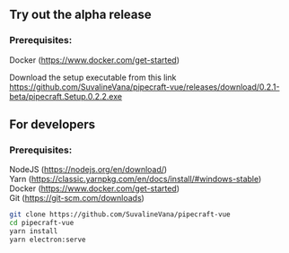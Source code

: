 ## Try out the alpha release

### Prerequisites:

Docker (https://www.docker.com/get-started)

Download the setup executable from this link  
https://github.com/SuvalineVana/pipecraft-vue/releases/download/0.2.1-beta/pipecraft.Setup.0.2.2.exe

## For developers

### Prerequisites:

NodeJS (https://nodejs.org/en/download/)  
Yarn (https://classic.yarnpkg.com/en/docs/install/#windows-stable)  
Docker (https://www.docker.com/get-started)  
Git (https://git-scm.com/downloads)

```bash
git clone https://github.com/SuvalineVana/pipecraft-vue
cd pipecraft-vue
yarn install
yarn electron:serve
```
